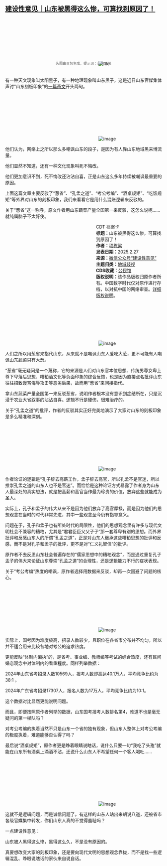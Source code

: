 <!--1740655317000-->
[建设性意见｜山东被黑得这么惨，可算找到原因了！](https://chinadigitaltimes.net/chinese/716134.html)
------

<p><img decoding="async" src="data:image/svg+xml,%3Csvg%20xmlns='http://www.w3.org/2000/svg'%20viewBox='0%200%200%200'%3E%3C/svg%3E" alt="file" data-lazy-src="https://chinadigitaltimes.net/chinese/files/2025/02/image-1740653917354.png"><noscript><img decoding="async" src="https://chinadigitaltimes.net/chinese/files/2025/02/image-1740653917354.png" alt="file"></noscript><br><span style="font-size: 0.8em;color: #666;display: block;text-align: center;margin-bottom:32px; margin-top: -20px;line-height:22px;">头图由豆包生成，提示词：山东大葱</span></p><p>有一种天文现象叫太阳黑子，有一种地理现象叫山东黑子，这是近日山东官媒集体声讨“山东刻板印象”的<a href="https://mp.weixin.qq.com/s?__biz=MzAwOTQwMTYzNQ==&amp;mid=2653863528&amp;idx=1&amp;sn=08450a0011e4906bb57b5875b0dac0a2&amp;scene=21#wechat_redirect">一篇奇文</a>开头两句。</p><p><img decoding="async" src="data:image/svg+xml,%3Csvg%20xmlns='http://www.w3.org/2000/svg'%20viewBox='0%200%200%200'%3E%3C/svg%3E" alt="image" data-lazy-src="https://chinadigitaltimes.net/chinese/files/2025/02/post-716134-67c04ad563689."><noscript><img decoding="async" src="https://chinadigitaltimes.net/chinese/files/2025/02/post-716134-67c04ad563689." alt="image"></noscript></p><p>他们认为，网络上之所以那么多嘲讽山东的段子，是因为有人靠山东地域黑来博流量。</p><p>他们显然不知道，还有一种文化现象叫死不悔改。</p><p>他们更加意识不到，死不悔改还沾沾自喜，正是山东这么多年持续被嘲讽最重要的原因。</p><p>上面这篇文章主要反驳了“葱省”、“孔孟之道”、“考公考编”、“酒桌规矩”、“吃饭规矩”等外界对山东的刻板印象，我们来看看它是用什么混账逻辑来反驳的。</p><p>关于“葱省”这一称呼，原文作者用山东蔬菜产量全国第一来反驳，这怎么说呢……就纯属脑子不太好使。</p><div style="width:42%;float:right;padding-left:20px;"><div class="su-spoiler su-spoiler-style-fancy su-spoiler-icon-chevron-circle" data-scroll-offset="0" data-anchor-in-url="no"><div class="su-spoiler-title" tabindex="0" role="button"><span class="su-spoiler-icon"></span>CDT 档案卡</div><div class="su-spoiler-content su-u-clearfix su-u-trim"><strong>标题：</strong>山东被黑得这么惨，可算找到原因了！<br><strong>作者：</strong><a href="https://chinadigitaltimes.net/space/建设性意见" target="_blank">项栋梁</a><br><strong>发表日期：</strong>2025.2.27<br><strong>来源：</strong><a href="https://web.archive.org/web/*/https://mp.weixin.qq.com/s/Mnn0MR0VNeCpYWs1VtefWg" target="_blank">微信公众号“建设性意见”</a><br><strong>主题归类：</strong><a href="https://chinadigitaltimes.net/space/地域歧视" target="_blank">地域歧视</a><br><strong>CDS收藏：</strong><a href="https://chinadigitaltimes.net/space/%E5%85%AC%E6%B0%91%E9%A6%86" target="_blank" rel="noopener">公民馆</a><br><strong>版权说明：</strong>该作品版权归原作者所有。中国数字时代仅对原作进行存档，以对抗中国的网络审查。<a href="https://chinadigitaltimes.net/chinese/copyright">详细版权说明</a>。</div></div></div><p><img decoding="async" src="data:image/svg+xml,%3Csvg%20xmlns='http://www.w3.org/2000/svg'%20viewBox='0%200%200%200'%3E%3C/svg%3E" alt="image" data-lazy-src="https://chinadigitaltimes.net/chinese/files/2025/02/post-716134-67c04ad56cc6b."><noscript><img decoding="async" src="https://chinadigitaltimes.net/chinese/files/2025/02/post-716134-67c04ad56cc6b." alt="image"></noscript></p><p>人们之所以用葱省来指代山东，从来就不是嘲讽山东人爱吃大葱，更不可能有人嘲讽山东蔬菜只有大葱。</p><p>“葱省”毫无疑问是一个蔑称，它的来源是人们对山东官本位思想、传统男尊女卑上尊下卑落后思想、糟粕酒文化等负面印象的综合反馈，也是因为直接点名批评山东往往招致谩骂侮辱攻击等恶劣后果，故而用“葱省”来间接指代。</p><p>拿山东蔬菜产量全国第一来反驳葱省，说明作者根本没有意识到症结所在，只是沉浸于农业大省叙事的沾沾自喜。逻辑不行是硬伤，很难治疗的。</p><p>关于“孔孟之道”的批评，作者的反驳其实正好完美地演示了大家对山东的刻板印象是多么精准和深刻。</p><p><img decoding="async" src="data:image/svg+xml,%3Csvg%20xmlns='http://www.w3.org/2000/svg'%20viewBox='0%200%200%200'%3E%3C/svg%3E" alt="image" data-lazy-src="https://chinadigitaltimes.net/chinese/files/2025/02/post-716134-67c04ad574a51."><noscript><img decoding="async" src="https://chinadigitaltimes.net/chinese/files/2025/02/post-716134-67c04ad574a51." alt="image"></noscript></p><p>作者论证的逻辑是“孔子辞去高薪工作，孟子辞去高官，所以孔孟不是官迷，所以推崇孔孟之道的山东人也不是官迷”。而恰恰是这种论证方式暴露了作者身为山东人最深处的真实想法，就是把高薪和高官当作最为珍贵的价值，放弃这些就能成为圣人。</p><p>实际上，孔子和孟子的伟大从来不是因为他们放弃了高官厚禄，而是因为他们的思想观念在当时的时代非常先进，其中一些观念至今仍有指导意义。</p><p>问题在于，孔子和孟子也有所处时代的局限性，他们的思想观念里有许多与现代文明社会不兼容的糟粕，尤其是“君君臣臣父父子子”那一套尊卑有别的思想。而外界批评和反感山东人的所谓“孔孟之道”，正是对山东人继承这些糟粕思想的批评和反感，而不是对孔子和孟子的批评，更不是对“仁义礼智信”的批评。</p><p>原作者不去反思山东社会普遍存在的“儒家思想中的糟粕观念”，而是通过重复孔子孟子的伟大来论证山东尊崇“孔孟之道”的合理性，还是逻辑能力不行的症状表现。</p><p>关于“考公考编”热度的嘲讽，原作者选择用数据来反驳，却再一次回避了问题的核心。</p><p><img decoding="async" src="data:image/svg+xml,%3Csvg%20xmlns='http://www.w3.org/2000/svg'%20viewBox='0%200%200%200'%3E%3C/svg%3E" alt="image" data-lazy-src="https://chinadigitaltimes.net/chinese/files/2025/02/post-716134-67c04ad580642."><noscript><img decoding="async" src="https://chinadigitaltimes.net/chinese/files/2025/02/post-716134-67c04ad580642." alt="image"></noscript></p><p>实际上，国考因为难度极高，招录人数较少，且职位在各省市分布并不均匀，所以并不适合用来比较各地对考公的追求热度。</p><p>更能反映“体制内偏执”的，是省考、事业编、教师编等考试的综合热度，还有民间婚恋观念中对体制内的看重程度。同样列举数据：</p><p>2024年山东省考招录人数10569人，报考人数却高达40.1万人，平均竞争比约为38:1 。</p><p>2024年广东省考招录17307人，报名人数为17万人，平均竞争比约为10:1。</p><p>这个数据对比显然更能说明问题。</p><p>而且，即便按照原作者列举的数据，山东国考报考人数排名第4，难道不也是毫无疑问的第一梯队吗？</p><p>对考公考编的执着当然不只是山东一个省的独有现象，但山东人整体上对考公考编的极度执着，难道能够否认得了吗？</p><p>最后说“酒桌规矩”，原作者更是睁着眼睛说瞎话，说什么只要一句“我吃了头孢”就能在山东所有酒桌上滴酒不沾，还说什么山东人不希望任何一个客人喝吐……</p><p><img decoding="async" src="data:image/svg+xml,%3Csvg%20xmlns='http://www.w3.org/2000/svg'%20viewBox='0%200%200%200'%3E%3C/svg%3E" alt="image" data-lazy-src="https://chinadigitaltimes.net/chinese/files/2025/02/post-716134-67c04ad58a0c4."><noscript><img decoding="async" src="https://chinadigitaltimes.net/chinese/files/2025/02/post-716134-67c04ad58a0c4." alt="image"></noscript></p><p>这就不是逻辑问题，而是诚信问题了。有这样的山东人站出来胡说八道，还被省市各级官媒集中转发，你们山东人真的不觉得羞耻吗？</p><p>一点建设性意见：</p><p>山东被人黑得这么惨，黑得这么久，不是没有原因的。</p><p>真要想改变大家的刻板印象，还是要向现代文明的思想观念靠拢，而不是找一些逻辑混乱、睁眼说瞎话的家伙来自说自话。</p><div class="addtoany_share_save_container addtoany_content addtoany_content_bottom"><div class="a2a_kit a2a_kit_size_32 addtoany_list" data-a2a-url="https://chinadigitaltimes.net/chinese/716134.html" data-a2a-title="建设性意见｜山东被黑得这么惨，可算找到原因了！"><a class="a2a_button_facebook" href="https://www.addtoany.com/add_to/facebook?linkurl=https%3A%2F%2Fchinadigitaltimes.net%2Fchinese%2F716134.html&amp;linkname=%E5%BB%BA%E8%AE%BE%E6%80%A7%E6%84%8F%E8%A7%81%EF%BD%9C%E5%B1%B1%E4%B8%9C%E8%A2%AB%E9%BB%91%E5%BE%97%E8%BF%99%E4%B9%88%E6%83%A8%EF%BC%8C%E5%8F%AF%E7%AE%97%E6%89%BE%E5%88%B0%E5%8E%9F%E5%9B%A0%E4%BA%86%EF%BC%81" title="Facebook" rel="nofollow noopener" target="_blank"></a><a class="a2a_button_twitter" href="https://www.addtoany.com/add_to/twitter?linkurl=https%3A%2F%2Fchinadigitaltimes.net%2Fchinese%2F716134.html&amp;linkname=%E5%BB%BA%E8%AE%BE%E6%80%A7%E6%84%8F%E8%A7%81%EF%BD%9C%E5%B1%B1%E4%B8%9C%E8%A2%AB%E9%BB%91%E5%BE%97%E8%BF%99%E4%B9%88%E6%83%A8%EF%BC%8C%E5%8F%AF%E7%AE%97%E6%89%BE%E5%88%B0%E5%8E%9F%E5%9B%A0%E4%BA%86%EF%BC%81" title="Twitter" rel="nofollow noopener" target="_blank"></a><a class="a2a_button_telegram" href="https://www.addtoany.com/add_to/telegram?linkurl=https%3A%2F%2Fchinadigitaltimes.net%2Fchinese%2F716134.html&amp;linkname=%E5%BB%BA%E8%AE%BE%E6%80%A7%E6%84%8F%E8%A7%81%EF%BD%9C%E5%B1%B1%E4%B8%9C%E8%A2%AB%E9%BB%91%E5%BE%97%E8%BF%99%E4%B9%88%E6%83%A8%EF%BC%8C%E5%8F%AF%E7%AE%97%E6%89%BE%E5%88%B0%E5%8E%9F%E5%9B%A0%E4%BA%86%EF%BC%81" title="Telegram" rel="nofollow noopener" target="_blank"></a><a class="a2a_button_reddit" href="https://www.addtoany.com/add_to/reddit?linkurl=https%3A%2F%2Fchinadigitaltimes.net%2Fchinese%2F716134.html&amp;linkname=%E5%BB%BA%E8%AE%BE%E6%80%A7%E6%84%8F%E8%A7%81%EF%BD%9C%E5%B1%B1%E4%B8%9C%E8%A2%AB%E9%BB%91%E5%BE%97%E8%BF%99%E4%B9%88%E6%83%A8%EF%BC%8C%E5%8F%AF%E7%AE%97%E6%89%BE%E5%88%B0%E5%8E%9F%E5%9B%A0%E4%BA%86%EF%BC%81" title="Reddit" rel="nofollow noopener" target="_blank"></a><a class="a2a_button_whatsapp" href="https://www.addtoany.com/add_to/whatsapp?linkurl=https%3A%2F%2Fchinadigitaltimes.net%2Fchinese%2F716134.html&amp;linkname=%E5%BB%BA%E8%AE%BE%E6%80%A7%E6%84%8F%E8%A7%81%EF%BD%9C%E5%B1%B1%E4%B8%9C%E8%A2%AB%E9%BB%91%E5%BE%97%E8%BF%99%E4%B9%88%E6%83%A8%EF%BC%8C%E5%8F%AF%E7%AE%97%E6%89%BE%E5%88%B0%E5%8E%9F%E5%9B%A0%E4%BA%86%EF%BC%81" title="WhatsApp" rel="nofollow noopener" target="_blank"></a><a class="a2a_button_email" href="https://www.addtoany.com/add_to/email?linkurl=https%3A%2F%2Fchinadigitaltimes.net%2Fchinese%2F716134.html&amp;linkname=%E5%BB%BA%E8%AE%BE%E6%80%A7%E6%84%8F%E8%A7%81%EF%BD%9C%E5%B1%B1%E4%B8%9C%E8%A2%AB%E9%BB%91%E5%BE%97%E8%BF%99%E4%B9%88%E6%83%A8%EF%BC%8C%E5%8F%AF%E7%AE%97%E6%89%BE%E5%88%B0%E5%8E%9F%E5%9B%A0%E4%BA%86%EF%BC%81" title="Email" rel="nofollow noopener" target="_blank"></a><a class="a2a_button_copy_link" href="https://www.addtoany.com/add_to/copy_link?linkurl=https%3A%2F%2Fchinadigitaltimes.net%2Fchinese%2F716134.html&amp;linkname=%E5%BB%BA%E8%AE%BE%E6%80%A7%E6%84%8F%E8%A7%81%EF%BD%9C%E5%B1%B1%E4%B8%9C%E8%A2%AB%E9%BB%91%E5%BE%97%E8%BF%99%E4%B9%88%E6%83%A8%EF%BC%8C%E5%8F%AF%E7%AE%97%E6%89%BE%E5%88%B0%E5%8E%9F%E5%9B%A0%E4%BA%86%EF%BC%81" title="Copy Link" rel="nofollow noopener" target="_blank"></a><a class="a2a_dd addtoany_share_save addtoany_share" href="https://www.addtoany.com/share"></a></div></div>
